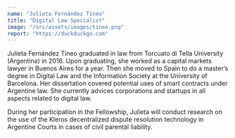 ```yaml
---
name: "Julieta Fernández Tineo"
title: "Digital Law Specialist"
image: "/src/assets/images/tineo.png"
report: "https://duckduckgo.com"
---
```


Julieta Fernández Tineo graduated in law from Torcuato di Tella University (Argentina) in 2016. Upon graduating, she worked as a capital markets lawyer in Buenos Aires for a year. Then she moved to Spain to do a master’s degree in Digital Law and the Information Society at the University of Barcelona. Her dissertation covered potential uses of smart contracts under Argentine law. She currently advices corporations and startups in all aspects related to digital law.

During her participation in the Fellowship, Julieta will conduct research on the use of the Kleros decentralized dispute resolution technology in Argentine Courts in cases of civil parental liability.
